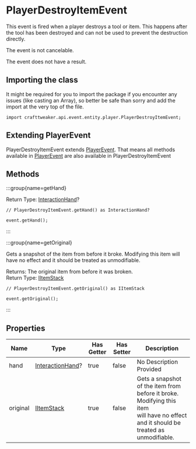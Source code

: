 # PlayerDestroyItemEvent

This event is fired when a player destroys a tool or item. This happens
 after the tool has been destroyed and can not be used to prevent the
 destruction directly.

The event is not cancelable.

The event does not have a result.

## Importing the class

It might be required for you to import the package if you encounter any issues (like casting an Array), so better be safe than sorry and add the import at the very top of the file.
```zenscript
import crafttweaker.api.event.entity.player.PlayerDestroyItemEvent;
```


## Extending PlayerEvent

PlayerDestroyItemEvent extends [PlayerEvent](/forge/api/event/entity/player/PlayerEvent). That means all methods available in [PlayerEvent](/forge/api/event/entity/player/PlayerEvent) are also available in PlayerDestroyItemEvent

## Methods

:::group{name=getHand}

Return Type: [InteractionHand](/vanilla/api/util/InteractionHand)?

```zenscript
// PlayerDestroyItemEvent.getHand() as InteractionHand?

event.getHand();
```

:::

:::group{name=getOriginal}

Gets a snapshot of the item from before it broke. Modifying this item
 will have no effect and it should be treated as unmodifiable.

Returns: The original item from before it was broken.  
Return Type: [IItemStack](/vanilla/api/item/IItemStack)

```zenscript
// PlayerDestroyItemEvent.getOriginal() as IItemStack

event.getOriginal();
```

:::


## Properties

| Name | Type | Has Getter | Has Setter | Description |
|------|------|------------|------------|-------------|
| hand | [InteractionHand](/vanilla/api/util/InteractionHand)? | true | false | No Description Provided |
| original | [IItemStack](/vanilla/api/item/IItemStack) | true | false | Gets a snapshot of the item from before it broke. Modifying this item <br />  will have no effect and it should be treated as unmodifiable. |

